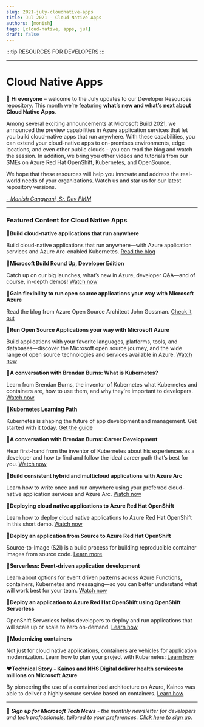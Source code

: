 ```yaml
---
slug: 2021-july-cloudnative-apps
title: Jul 2021 - Cloud Native Apps
authors: [monish]
tags: [cloud-native, apps, jul]
draft: false
---
```


:::tip RESOURCES FOR DEVELOPERS
:::

---

# Cloud Native Apps 

:wave: **Hi everyone** – welcome to the July updates to our Developer Resources repository. This month we’re featuring **what’s new and what’s next about Cloud Native Apps**. 

Among several exciting announcements at Microsoft Build 2021, we announced the preview capabilities in Azure application services that let you build cloud-native apps that run anywhere. With these capabilities, you can extend your cloud-native apps to on-premises environments, edge locations, and even other public clouds - you can read the blog and watch the session. In addition, we bring you other videos and tutorials from our SMEs on Azure Red Hat OpenShift, Kubernetes, and OpenSource. 

We hope that these resources will help you innovate and address the real-world needs of your organizations. Watch us and star us for our latest repository versions.

*[- Monish Gangwani, Sr. Dev PMM](https://www.linkedin.com/in/monisg/)*  

---

 ### Featured Content for Cloud Native Apps 

:scroll:**Build cloud-native applications that run anywhere**

Build cloud-native applications that run anywhere—with Azure application services and Azure Arc-enabled Kubernetes. [Read the blog ](https://azure.microsoft.com/en-us/blog/build-cloudnative-applications-that-run-anywhere/?ocid=AID3034986)

:cinema:**Microsoft Build Round Up, Developer Edition**

Catch up on our big launches, what’s new in Azure, developer Q&A—and of course, in-depth demos! [Watch now](https://info.microsoft.com/ww-ondemand-microsoft-build-round-up-developer-edition.html?lcid=en-us/?ocid=AID3034986)  

:scroll:**Gain flexibility to run open source applications your way with Microsoft Azure**

Read the blog from Azure Open Source Architect John Gossman. [Check it out](https://azure.microsoft.com/en-us/blog/gain-flexibility-to-run-open-source-applications-your-way-with-microsoft-azure/?ocid=AID3034986)

:cinema:**Run Open Source Applications your way with Microsoft Azure** 

Build applications with your favorite languages, platforms, tools, and databases—discover the Microsoft open source journey, and the wide range of open source technologies and services available in Azure. [Watch now]( https://docs.microsoft.com/en-us/events/build-may-2021/azure/breakouts/brk230/?ocid=AID3034986) 

:cinema:**A conversation with Brendan Burns: What is Kubernetes?** 

Learn from Brendan Burns, the inventor of Kubernetes what Kubernetes and containers are, how to use them, and why they're important to developers. [Watch now](https://www.youtube.com/watch?app=desktop&v=q1PcAawa4Bg&list=PLLasX02E8BPCrIhFrc_ZiINhbRkYMKdPT/?ocid=AID3034986)

:scroll:**Kubernetes Learning Path** 

Kubernetes is shaping the future of app development and management. Get started with it today. [Get the guide](https://azure.microsoft.com/en-us/resources/kubernetes-learning-path/?ocid=AID3034986)

:cinema:**A conversation with Brendan Burns: Career Development**

Hear first-hand from the inventor of Kubernetes about his experiences as a developer and how to find and follow the ideal career path that’s best for you. [Watch now](https://www.youtube.com/watch?app=desktop&v=dCQzrnUYR-c&list=PLLasX02E8BPCrIhFrc_ZiINhbRkYMKdPT&index=2/?ocid=AID3034986)    

:cinema:**Build consistent hybrid and multicloud applications with Azure Arc**

Learn how to write once and run anywhere using your preferred cloud-native application services and Azure Arc. [Watch now](https://docs.microsoft.com/en-us/events/build-may-2021/azure/breakouts/brk233/?ocid=AID3034986)

:cinema:**Deploying cloud native applications to Azure Red Hat OpenShift** 

Learn how to deploy cloud native applications to Azure Red Hat OpenShift in this short demo. [Watch now ](https://azure.microsoft.com/en-us/resources/videos/deploying-cloud-native-applications-to-azure-red-hat-openshift/?ocid=AID3034986)

:scroll:**Deploy an application from Source to Azure Red Hat OpenShift** 

Source-to-Image (S2I) is a build process for building reproducible container images from source code. [Learn more](https://docs.microsoft.com/en-us/azure/openshift/howto-deploy-with-s2i/?ocid=AID3034986)

:cinema:**Serverless: Event-driven application development**

Learn about options for event driven patterns across Azure Functions, containers, Kubernetes and messaging—so you can better understand what will work best for your team. [Watch now](https://docs.microsoft.com/en-us/events/build-may-2021/azure/breakouts/brk232/?ocid=AID3034986)

:scroll:**Deploy an application to Azure Red Hat OpenShift using OpenShift Serverless**

OpenShift Serverless helps developers to deploy and run applications that will scale up or scale to zero on-demand. [Learn how](https://docs.microsoft.com/en-us/azure/openshift/howto-deploy-with-serverless/?ocid=AID3034986)

:scroll:**Modernizing containers**

Not just for cloud native applications, containers are vehicles for application modernization. Learn how to plan your project with Kubernetes: [Learn how](https://mybuild.microsoft.com/sessions/fd09c810-26ad-45bd-957b-1a70b74d93ec?source=sessions/?ocid=AID3034986)

:hearts:**Technical Story - Kainos and NHS Digital deliver health services to millions on Microsoft Azure**

 By pioneering the use of a containerized architecture on Azure, Kainos was able to deliver a highly secure service based on containers. [Learn how](https://customers.microsoft.com/en-us/story/1368348549535774520-kainos-and-nhs-digital-deliver-health-services-to-millions-on-microsoft-azure/?ocid=AID3034986)

---

:bookmark: ***Sign up for Microsoft Tech News** - the monthly newsletter for developers and tech professionals, tailored to your preferences. [Click here to sign up.](https://developer.microsoft.com/en-us/Newsletter/?ocid=AID3034986)*